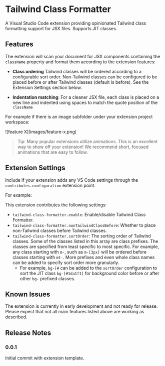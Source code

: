 # Tailwind Class Formatter

A Visual Studio Code extension providing opinionated Tailwind class formatting support for JSX files. Supports JIT classes.

## Features

The extension will scan your document for JSX components containing the `className` property and format them according to the extension features:

* **Class ordering** Tailwind classes will be ordered according to a configurable sort order. Non-Tailwind classes can be configured to be placed before or after Tailwind classes (default is before). See the Extension Settings section below.

* **Indentation matching**: For a cleaner JSX file, each class is placed on a new line and indented using spaces to match the quote position of the `className`

For example if there is an image subfolder under your extension project workspace:

\!\[feature X\]\(images/feature-x.png\)

> Tip: Many popular extensions utilize animations. This is an excellent way to show off your extension! We recommend short, focused animations that are easy to follow.

## Extension Settings

Include if your extension adds any VS Code settings through the `contributes.configuration` extension point.

For example:

This extension contributes the following settings:

* `tailwind-class-formatter.enable`: Enable/disable Tailwind Class Formatter.
* `tailwind-class-formatter.nonTailwindClassBefore`: Whether to place non-Tailwind classes before Tailwind classes.
* `tailwind-class-formatter.sortOrder`: The sorting order of Tailwind classes. Some of the classes listed in this array are class prefixes. The classes are specified from least specific to most specific. For example, any class starting with `m-`, such as `m-[3px]` will be ordered before classes starting with `mt-`. More prefixes and even whole class names can be added to specify sort order more granularly.
  * For example, `bg-[#` can be added to the `sortOrder` configuration to sort the JIT class `bg-[#1da1f1]` for background color before or after other `bg-` prefixed classes.


## Known Issues

The extension is currently in early development and not ready for release. Please expect that not all main features listed above are working as described.

## Release Notes

### 0.0.1

Initial commit with extension template.
